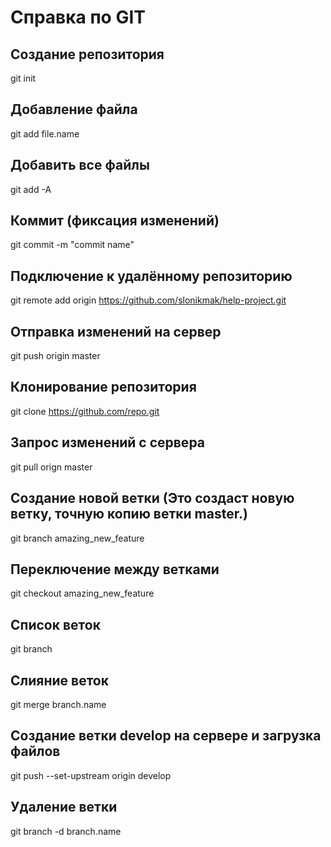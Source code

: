 # Справка по GIT

## Создание репозитория

git init

## Добавление файла

git add file.name

## Добавить все файлы

git add -A

## Коммит (фиксация изменений)

git commit -m "commit name"

## Подключение к удалённому репозиторию

git remote add origin https://github.com/slonikmak/help-project.git

## Отправка изменений на сервер

git push origin master

## Клонирование репозитория

git clone https://github.com/repo.git

## Запрос изменений с сервера

git pull orign master

## Создание новой ветки (Это создаст новую ветку, точную копию ветки master.)

git branch amazing_new_feature

## Переключение между ветками

git checkout amazing_new_feature

## Список веток

git branch

## Слияние веток

git merge branch.name

## Создание ветки develop на сервере и загрузка файлов

git push --set-upstream origin develop

## Удаление ветки

git branch -d branch.name
